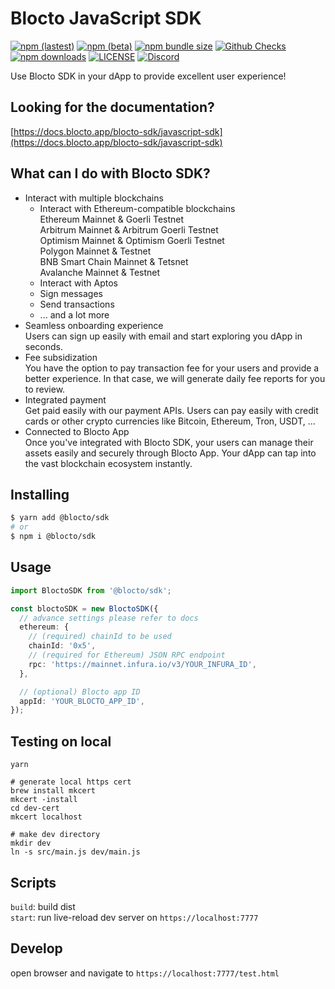 # Blocto JavaScript SDK

[![npm (lastest)](https://img.shields.io/npm/v/@blocto/sdk/latest)](https://www.npmjs.com/package/@blocto/sdk)
[![npm (beta)](https://img.shields.io/npm/v/@blocto/sdk/beta)](https://www.npmjs.com/package/@blocto/sdk)
[![npm bundle size](https://img.shields.io/bundlephobia/minzip/@blocto/sdk)](https://www.npmjs.com/package/@blocto/sdk)
[![Github Checks](https://github.com/portto/blocto-sdk/actions/workflows/test.yml/badge.svg)](https://github.com/portto/blocto-sdk/actions/workflows/test.yml)
[![npm downloads](https://img.shields.io/npm/dw/@blocto/sdk)](https://www.npmjs.com/package/@blocto/sdk)
[![LICENSE](https://img.shields.io/github/license/portto/blocto-sdk)](https://github.com/portto/blocto-sdk/blob/main/LICENSE)
[![Discord](https://img.shields.io/discord/720454370650619984.svg?label=&logo=discord&logoColor=ffffff&color=7389D8&labelColor=6A7EC2)](https://discord.com/invite/QRZTr6yHmY)

Use Blocto SDK in your dApp to provide excellent user experience!

## Looking for the documentation?

[https://docs.blocto.app/blocto-sdk/javascript-sdk](https://docs.blocto.app/blocto-sdk/javascript-sdk)

## What can I do with Blocto SDK?

- Interact with multiple blockchains
  - Interact with Ethereum-compatible blockchains  
    Ethereum Mainnet & Goerli Testnet  
    Arbitrum Mainnet & Arbitrum Goerli Testnet  
    Optimism Mainnet & Optimism Goerli Testnet  
    Polygon Mainnet & Testnet  
    BNB Smart Chain Mainnet & Tetsnet  
    Avalanche Mainnet & Testnet
  - Interact with Aptos
  - Sign messages
  - Send transactions
  - ... and a lot more
- Seamless onboarding experience  
  Users can sign up easily with email and start exploring you dApp in seconds.
- Fee subsidization  
  You have the option to pay transaction fee for your users and provide a better experience. In that case, we will generate daily fee reports for you to review.
- Integrated payment  
  Get paid easily with our payment APIs. Users can pay easily with credit cards or other crypto currencies like Bitcoin, Ethereum, Tron, USDT, ...
- Connected to Blocto App  
  Once you've integrated with Blocto SDK, your users can manage their assets easily and securely through Blocto App. Your dApp can tap into the vast blockchain ecosystem instantly.

## Installing

```bash
$ yarn add @blocto/sdk
# or
$ npm i @blocto/sdk
```

## Usage

```ts
import BloctoSDK from '@blocto/sdk';

const bloctoSDK = new BloctoSDK({
  // advance settings please refer to docs
  ethereum: {
    // (required) chainId to be used
    chainId: '0x5',
    // (required for Ethereum) JSON RPC endpoint
    rpc: 'https://mainnet.infura.io/v3/YOUR_INFURA_ID',
  },

  // (optional) Blocto app ID
  appId: 'YOUR_BLOCTO_APP_ID',
});
```

## Testing on local

```
yarn

# generate local https cert
brew install mkcert
mkcert -install
cd dev-cert
mkcert localhost

# make dev directory
mkdir dev
ln -s src/main.js dev/main.js
```

## Scripts

`build`: build dist  
`start`: run live-reload dev server on `https://localhost:7777`

## Develop

open browser and navigate to `https://localhost:7777/test.html`
